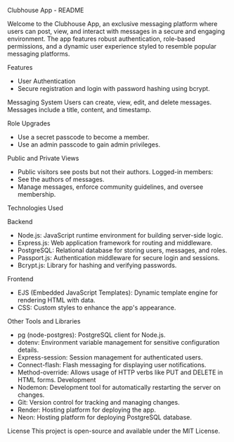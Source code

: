 Clubhouse App - README

Welcome to the Clubhouse App, an exclusive messaging platform where users can post, view, and interact with messages in a secure and engaging environment. The app features robust authentication, role-based permissions, and a dynamic user experience styled to resemble popular messaging platforms.

Features

- User Authentication
- Secure registration and login with password hashing using bcrypt.

Messaging System
Users can create, view, edit, and delete messages. Messages include a title, content, and timestamp.

Role Upgrades

- Use a secret passcode to become a member.
- Use an admin passcode to gain admin privileges.

Public and Private Views

- Public visitors see posts but not their authors.
  Logged-in members:
- See the authors of messages.
- Manage messages, enforce community guidelines, and oversee membership.

Technologies Used

Backend

- Node.js: JavaScript runtime environment for building server-side logic.
- Express.js: Web application framework for routing and middleware.
- PostgreSQL: Relational database for storing users, messages, and roles.
- Passport.js: Authentication middleware for secure login and sessions.
- Bcrypt.js: Library for hashing and verifying passwords.

Frontend

- EJS (Embedded JavaScript Templates): Dynamic template engine for rendering HTML with data.
- CSS: Custom styles to enhance the app's appearance.

Other Tools and Libraries

- pg (node-postgres): PostgreSQL client for Node.js.
- dotenv: Environment variable management for sensitive configuration details.
- Express-session: Session management for authenticated users.
- Connect-flash: Flash messaging for displaying user notifications.
- Method-override: Allows usage of HTTP verbs like PUT and DELETE in HTML forms.
  Development
- Nodemon: Development tool for automatically restarting the server on changes.
- Git: Version control for tracking and managing changes.
- Render: Hosting platform for deploying the app.
- Neon: Hosting platform for deploying PostgreSQL database.

License
This project is open-source and available under the MIT License.
